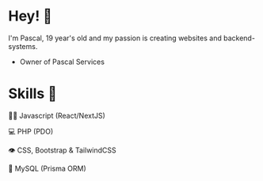 # Hey! 👋
I'm Pascal, 19 year's old and my passion is creating websites and backend-systems.
* Owner of Pascal Services

# Skills 🚀
👨‍💻 Javascript (React/NextJS)

💻 PHP (PDO)

👁️ CSS, Bootstrap & TailwindCSS

💾 MySQL (Prisma ORM)

